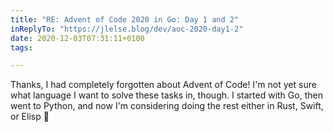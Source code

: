 ```yaml
---
title: "RE: Advent of Code 2020 in Go: Day 1 and 2"
inReplyTo: "https://jlelse.blog/dev/aoc-2020-day1-2"
date: 2020-12-03T07:31:11+0100
tags:

---
```

Thanks, I had completely forgotten about Advent of Code! I'm not yet sure what language I want to solve these tasks in, though. I started with Go, then went to Python, and now I'm considering doing the rest either in Rust, Swift, or Elisp 🤪